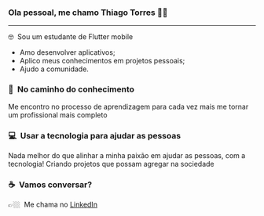 ### Ola pessoal, me chamo Thiago Torres 👊🏽

----

🤓 &nbsp;Sou um estudante de Flutter mobile

* Amo desenvolver aplicativos;
* Aplico meus conhecimentos em projetos pessoais;
* Ajudo a comunidade.

### 🧠 &nbsp;No caminho do conhecimento
Me encontro no processo de aprendizagem para cada vez mais me tornar um profissional mais completo

### 💻 &nbsp;Usar a tecnologia para ajudar as pessoas
Nada melhor do que alinhar a minha paixão em ajudar as pessoas, com a tecnologia! Criando projetos que possam agregar na sociedade

### ☕️&nbsp; Vamos conversar? 
👉🏼&nbsp; Me chama no [LinkedIn](https://www.linkedin.com/in/thiago-torres-704589204/)

